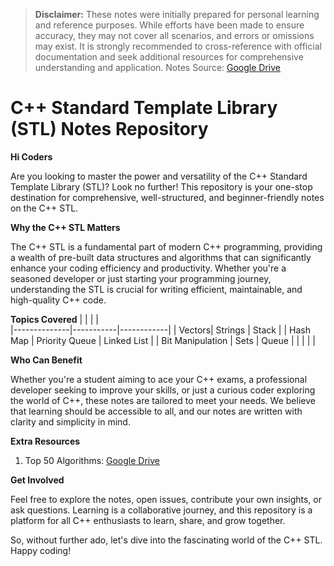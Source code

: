 > **Disclaimer:** These notes were initially prepared for personal learning and reference purposes. While efforts have been made to ensure accuracy, they may not cover all scenarios, and errors or omissions may exist. It is strongly recommended to cross-reference with official documentation and seek additional resources for comprehensive understanding and application.
> Notes Source:  [Google Drive](https://drive.google.com/drive/folders/18WVVMraTw0T_LLcmEXmn0Qet3z_bRc1e?usp=drive_link)

# C++ Standard Template Library  (STL) Notes Repository

**Hi Coders**

Are you looking to master the power and versatility of the C++ Standard Template Library (STL)? Look no further! This repository is your one-stop destination for comprehensive, well-structured, and beginner-friendly notes on the C++ STL.

**Why the C++ STL Matters**

The C++ STL is a fundamental part of modern C++ programming, providing a wealth of pre-built data structures and algorithms that can significantly enhance your coding efficiency and productivity. Whether you're a seasoned developer or just starting your programming journey, understanding the STL is crucial for writing efficient, maintainable, and high-quality C++ code.

**Topics Covered**
|              |           |            |         
|--------------|-----------|------------|
| Vectors| Strings | Stack | 
| Hash Map |  Priority Queue | Linked List       | 
| Bit Manipulation | Sets  | Queue      | 
|   |  |     |




**Who Can Benefit**

Whether you're a student aiming to ace your C++ exams, a professional developer seeking to improve your skills, or just a curious coder exploring the world of C++, these notes are tailored to meet your needs. We believe that learning should be accessible to all, and our notes are written with clarity and simplicity in mind.

**Extra Resources** 
1. Top 50 Algorithms: [Google Drive](https://drive.google.com/drive/folders/1nZgUV-6fLf0ECt6x35THyZm07UlYfi8j?usp=drive_link)

  
**Get Involved**

  

Feel free to explore the notes, open issues, contribute your own insights, or ask questions. Learning is a collaborative journey, and this repository is a platform for all C++ enthusiasts to learn, share, and grow together.

  

So, without further ado, let's dive into the fascinating world of the C++ STL. Happy coding!
